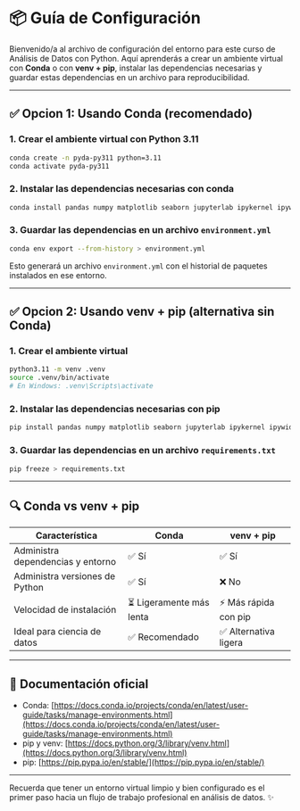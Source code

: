 # 📦 Guía de Configuración

Bienvenido/a al archivo de configuración del entorno para este curso de Análisis de Datos con Python. Aquí aprenderás a crear un ambiente virtual con **Conda** o con **venv + pip**, instalar las dependencias necesarias y guardar estas dependencias en un archivo para reproducibilidad.

---

## ✅ Opcion 1: Usando Conda (recomendado)

### 1. Crear el ambiente virtual con Python 3.11

```bash
conda create -n pyda-py311 python=3.11
conda activate pyda-py311
```

### 2. Instalar las dependencias necesarias con conda

```bash
conda install pandas numpy matplotlib seaborn jupyterlab ipykernel ipywidgets openpyxl xlrd pathlib
```

### 3. Guardar las dependencias en un archivo `environment.yml`

```bash
conda env export --from-history > environment.yml
```

Esto generará un archivo `environment.yml` con el historial de paquetes instalados en ese entorno.

---

## ✅ Opcion 2: Usando venv + pip (alternativa sin Conda)

### 1. Crear el ambiente virtual

```bash
python3.11 -m venv .venv
source .venv/bin/activate   
# En Windows: .venv\Scripts\activate
```

### 2. Instalar las dependencias necesarias con pip

```bash
pip install pandas numpy matplotlib seaborn jupyterlab ipykernel ipywidgets openpyxl xlrd pathlib
```

### 3. Guardar las dependencias en un archivo `requirements.txt`

```bash
pip freeze > requirements.txt
```

---

## 🔍 Conda vs venv + pip

| Característica                    | Conda                   | venv + pip           |
| --------------------------------- | ----------------------- | -------------------- |
| Administra dependencias y entorno | ✅ Sí                    | ✅ Sí                 |
| Administra versiones de Python    | ✅ Sí                    | ❌ No                 |
| Velocidad de instalación          | ⏳ Ligeramente más lenta | ⚡ Más rápida con pip |
| Ideal para ciencia de datos       | ✅ Recomendado           | ✅ Alternativa ligera |

---

## 🔗 Documentación oficial

* Conda: [https://docs.conda.io/projects/conda/en/latest/user-guide/tasks/manage-environments.html](https://docs.conda.io/projects/conda/en/latest/user-guide/tasks/manage-environments.html)
* pip y venv: [https://docs.python.org/3/library/venv.html](https://docs.python.org/3/library/venv.html)
* pip: [https://pip.pypa.io/en/stable/](https://pip.pypa.io/en/stable/)

---

Recuerda que tener un entorno virtual limpio y bien configurado es el primer paso hacia un flujo de trabajo profesional en análisis de datos. ✨
